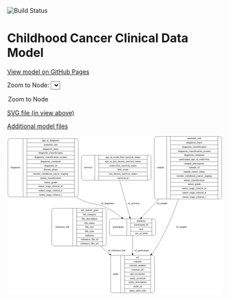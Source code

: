 <link rel='stylesheet' href="assets/style.css">
<link rel='stylesheet' href="https://unpkg.com/leaflet@1.5.1/dist/leaflet.css" integrity="sha512-xwE/Az9zrjBIphAcBb3F6JVqxf46+CDLwfLMHloNu6KEQCAWi6HcDUbeOfBIptF7tcCzusKFjFw2yuvEpDL9wQ==" crossorigin="">
<script type="text/javascript" src="https://code.jquery.com/jquery-3.2.1.min.js"></script>
<script type="text/javascript"  src="https://unpkg.com/leaflet@1.5.1/dist/leaflet.js"></script>
<script type="text/javascript" src="assets/actions.js"></script>

![Build Status](https://github.com/CBIIT/c3d-model/actions/workflows/model-test-and-deploy.yml/badge.svg)

# Childhood Cancer Clinical Data Model

[View model on GitHub Pages](https://cbiit.github.io/c3d-model/)


Zoom to Node: <select id="node_select">
  <option value="">Zoom to Node</option>
</select>
<div id="model"></div>

<p>
<a href="./model-desc/c3d-model.svg">SVG file (in view above)</a>
<p>
<a href="./model-desc">Additional model files</a>
<div id='graph' style='display:off;'>
<svg width="1191pt" height="872pt"
 viewBox="0.00 0.00 1191.00 872.00" xmlns="http://www.w3.org/2000/svg" xmlns:xlink="http://www.w3.org/1999/xlink">
<g id="graph0" class="graph" transform="scale(1 1) rotate(0) translate(4 868)">
<title>Perl</title>
<polygon fill="#ffffff" stroke="transparent" points="-4,4 -4,-868 1187,-868 1187,4 -4,4"/>
<!-- reference_file -->
<g id="node1" class="node">
<title>reference_file</title>
<path fill="none" stroke="#000000" d="M255,-259.5C255,-259.5 532,-259.5 532,-259.5 538,-259.5 544,-265.5 544,-271.5 544,-271.5 544,-454.5 544,-454.5 544,-460.5 538,-466.5 532,-466.5 532,-466.5 255,-466.5 255,-466.5 249,-466.5 243,-460.5 243,-454.5 243,-454.5 243,-271.5 243,-271.5 243,-265.5 249,-259.5 255,-259.5"/>
<text text-anchor="middle" x="301" y="-359.3" font-family="Times,serif" font-size="14.00" fill="#000000">reference_file</text>
<polyline fill="none" stroke="#000000" points="359,-259.5 359,-466.5 "/>
<text text-anchor="middle" x="369.5" y="-359.3" font-family="Times,serif" font-size="14.00" fill="#000000"> </text>
<polyline fill="none" stroke="#000000" points="380,-259.5 380,-466.5 "/>
<text text-anchor="middle" x="451.5" y="-451.3" font-family="Times,serif" font-size="14.00" fill="#000000">dcf_indexd_guid</text>
<polyline fill="none" stroke="#000000" points="380,-443.5 523,-443.5 "/>
<text text-anchor="middle" x="451.5" y="-428.3" font-family="Times,serif" font-size="14.00" fill="#000000">file_category</text>
<polyline fill="none" stroke="#000000" points="380,-420.5 523,-420.5 "/>
<text text-anchor="middle" x="451.5" y="-405.3" font-family="Times,serif" font-size="14.00" fill="#000000">file_description</text>
<polyline fill="none" stroke="#000000" points="380,-397.5 523,-397.5 "/>
<text text-anchor="middle" x="451.5" y="-382.3" font-family="Times,serif" font-size="14.00" fill="#000000">file_name</text>
<polyline fill="none" stroke="#000000" points="380,-374.5 523,-374.5 "/>
<text text-anchor="middle" x="451.5" y="-359.3" font-family="Times,serif" font-size="14.00" fill="#000000">file_size</text>
<polyline fill="none" stroke="#000000" points="380,-351.5 523,-351.5 "/>
<text text-anchor="middle" x="451.5" y="-336.3" font-family="Times,serif" font-size="14.00" fill="#000000">file_type</text>
<polyline fill="none" stroke="#000000" points="380,-328.5 523,-328.5 "/>
<text text-anchor="middle" x="451.5" y="-313.3" font-family="Times,serif" font-size="14.00" fill="#000000">md5sum</text>
<polyline fill="none" stroke="#000000" points="380,-305.5 523,-305.5 "/>
<text text-anchor="middle" x="451.5" y="-290.3" font-family="Times,serif" font-size="14.00" fill="#000000">reference_file_id</text>
<polyline fill="none" stroke="#000000" points="380,-282.5 523,-282.5 "/>
<text text-anchor="middle" x="451.5" y="-267.3" font-family="Times,serif" font-size="14.00" fill="#000000">reference_file_url</text>
<polyline fill="none" stroke="#000000" points="523,-259.5 523,-466.5 "/>
<text text-anchor="middle" x="533.5" y="-359.3" font-family="Times,serif" font-size="14.00" fill="#000000"> </text>
</g>
<!-- study -->
<g id="node5" class="node">
<title>study</title>
<path fill="none" stroke="#000000" d="M580,-.5C580,-.5 799,-.5 799,-.5 805,-.5 811,-6.5 811,-12.5 811,-12.5 811,-195.5 811,-195.5 811,-201.5 805,-207.5 799,-207.5 799,-207.5 580,-207.5 580,-207.5 574,-207.5 568,-201.5 568,-195.5 568,-195.5 568,-12.5 568,-12.5 568,-6.5 574,-.5 580,-.5"/>
<text text-anchor="middle" x="596" y="-100.3" font-family="Times,serif" font-size="14.00" fill="#000000">study</text>
<polyline fill="none" stroke="#000000" points="624,-.5 624,-207.5 "/>
<text text-anchor="middle" x="634.5" y="-100.3" font-family="Times,serif" font-size="14.00" fill="#000000"> </text>
<polyline fill="none" stroke="#000000" points="645,-.5 645,-207.5 "/>
<text text-anchor="middle" x="717.5" y="-192.3" font-family="Times,serif" font-size="14.00" fill="#000000">acl</text>
<polyline fill="none" stroke="#000000" points="645,-184.5 790,-184.5 "/>
<text text-anchor="middle" x="717.5" y="-169.3" font-family="Times,serif" font-size="14.00" fill="#000000">consent</text>
<polyline fill="none" stroke="#000000" points="645,-161.5 790,-161.5 "/>
<text text-anchor="middle" x="717.5" y="-146.3" font-family="Times,serif" font-size="14.00" fill="#000000">consent_number</text>
<polyline fill="none" stroke="#000000" points="645,-138.5 790,-138.5 "/>
<text text-anchor="middle" x="717.5" y="-123.3" font-family="Times,serif" font-size="14.00" fill="#000000">external_url</text>
<polyline fill="none" stroke="#000000" points="645,-115.5 790,-115.5 "/>
<text text-anchor="middle" x="717.5" y="-100.3" font-family="Times,serif" font-size="14.00" fill="#000000">phs_accession</text>
<polyline fill="none" stroke="#000000" points="645,-92.5 790,-92.5 "/>
<text text-anchor="middle" x="717.5" y="-77.3" font-family="Times,serif" font-size="14.00" fill="#000000">study_acronym</text>
<polyline fill="none" stroke="#000000" points="645,-69.5 790,-69.5 "/>
<text text-anchor="middle" x="717.5" y="-54.3" font-family="Times,serif" font-size="14.00" fill="#000000">study_description</text>
<polyline fill="none" stroke="#000000" points="645,-46.5 790,-46.5 "/>
<text text-anchor="middle" x="717.5" y="-31.3" font-family="Times,serif" font-size="14.00" fill="#000000">study_id</text>
<polyline fill="none" stroke="#000000" points="645,-23.5 790,-23.5 "/>
<text text-anchor="middle" x="717.5" y="-8.3" font-family="Times,serif" font-size="14.00" fill="#000000">study_short_title</text>
<polyline fill="none" stroke="#000000" points="790,-.5 790,-207.5 "/>
<text text-anchor="middle" x="800.5" y="-100.3" font-family="Times,serif" font-size="14.00" fill="#000000"> </text>
</g>
<!-- reference_file&#45;&gt;study -->
<g id="edge3" class="edge">
<title>reference_file&#45;&gt;study</title>
<path fill="none" stroke="#000000" d="M512.189,-259.1471C528.9263,-244.502 546.1846,-229.401 563.0607,-214.6344"/>
<polygon fill="#000000" stroke="#000000" points="565.5634,-217.0953 570.7844,-207.8762 560.9538,-211.8272 565.5634,-217.0953"/>
<text text-anchor="middle" x="602" y="-229.8" font-family="Times,serif" font-size="14.00" fill="#000000">of_reference_file</text>
</g>
<!-- diagnosis -->
<g id="node2" class="node">
<title>diagnosis</title>
<path fill="none" stroke="#000000" d="M12,-530C12,-530 377,-530 377,-530 383,-530 389,-536 389,-542 389,-542 389,-840 389,-840 389,-846 383,-852 377,-852 377,-852 12,-852 12,-852 6,-852 0,-846 0,-840 0,-840 0,-542 0,-542 0,-536 6,-530 12,-530"/>
<text text-anchor="middle" x="42" y="-687.3" font-family="Times,serif" font-size="14.00" fill="#000000">diagnosis</text>
<polyline fill="none" stroke="#000000" points="84,-530 84,-852 "/>
<text text-anchor="middle" x="94.5" y="-687.3" font-family="Times,serif" font-size="14.00" fill="#000000"> </text>
<polyline fill="none" stroke="#000000" points="105,-530 105,-852 "/>
<text text-anchor="middle" x="236.5" y="-836.8" font-family="Times,serif" font-size="14.00" fill="#000000">age_at_diagnosis</text>
<polyline fill="none" stroke="#000000" points="105,-829 368,-829 "/>
<text text-anchor="middle" x="236.5" y="-813.8" font-family="Times,serif" font-size="14.00" fill="#000000">anatomic_site</text>
<polyline fill="none" stroke="#000000" points="105,-806 368,-806 "/>
<text text-anchor="middle" x="236.5" y="-790.8" font-family="Times,serif" font-size="14.00" fill="#000000">diagnosis_basis</text>
<polyline fill="none" stroke="#000000" points="105,-783 368,-783 "/>
<text text-anchor="middle" x="236.5" y="-767.8" font-family="Times,serif" font-size="14.00" fill="#000000">diagnosis_classification</text>
<polyline fill="none" stroke="#000000" points="105,-760 368,-760 "/>
<text text-anchor="middle" x="236.5" y="-744.8" font-family="Times,serif" font-size="14.00" fill="#000000">diagnosis_classification_system</text>
<polyline fill="none" stroke="#000000" points="105,-737 368,-737 "/>
<text text-anchor="middle" x="236.5" y="-721.8" font-family="Times,serif" font-size="14.00" fill="#000000">diagnosis_comment</text>
<polyline fill="none" stroke="#000000" points="105,-714 368,-714 "/>
<text text-anchor="middle" x="236.5" y="-698.8" font-family="Times,serif" font-size="14.00" fill="#000000">diagnosis_id</text>
<polyline fill="none" stroke="#000000" points="105,-691 368,-691 "/>
<text text-anchor="middle" x="236.5" y="-675.8" font-family="Times,serif" font-size="14.00" fill="#000000">disease_phase</text>
<polyline fill="none" stroke="#000000" points="105,-668 368,-668 "/>
<text text-anchor="middle" x="236.5" y="-652.8" font-family="Times,serif" font-size="14.00" fill="#000000">toronto_childhood_cancer_staging</text>
<polyline fill="none" stroke="#000000" points="105,-645 368,-645 "/>
<text text-anchor="middle" x="236.5" y="-629.8" font-family="Times,serif" font-size="14.00" fill="#000000">tumor_classification</text>
<polyline fill="none" stroke="#000000" points="105,-622 368,-622 "/>
<text text-anchor="middle" x="236.5" y="-606.8" font-family="Times,serif" font-size="14.00" fill="#000000">tumor_grade</text>
<polyline fill="none" stroke="#000000" points="105,-599 368,-599 "/>
<text text-anchor="middle" x="236.5" y="-583.8" font-family="Times,serif" font-size="14.00" fill="#000000">tumor_stage_clinical_m</text>
<polyline fill="none" stroke="#000000" points="105,-576 368,-576 "/>
<text text-anchor="middle" x="236.5" y="-560.8" font-family="Times,serif" font-size="14.00" fill="#000000">tumor_stage_clinical_n</text>
<polyline fill="none" stroke="#000000" points="105,-553 368,-553 "/>
<text text-anchor="middle" x="236.5" y="-537.8" font-family="Times,serif" font-size="14.00" fill="#000000">tumor_stage_clinical_t</text>
<polyline fill="none" stroke="#000000" points="368,-530 368,-852 "/>
<text text-anchor="middle" x="378.5" y="-687.3" font-family="Times,serif" font-size="14.00" fill="#000000"> </text>
</g>
<!-- participant -->
<g id="node3" class="node">
<title>participant</title>
<path fill="none" stroke="#000000" d="M574,-317C574,-317 805,-317 805,-317 811,-317 817,-323 817,-329 817,-329 817,-397 817,-397 817,-403 811,-409 805,-409 805,-409 574,-409 574,-409 568,-409 562,-403 562,-397 562,-397 562,-329 562,-329 562,-323 568,-317 574,-317"/>
<text text-anchor="middle" x="610" y="-359.3" font-family="Times,serif" font-size="14.00" fill="#000000">participant</text>
<polyline fill="none" stroke="#000000" points="658,-317 658,-409 "/>
<text text-anchor="middle" x="668.5" y="-359.3" font-family="Times,serif" font-size="14.00" fill="#000000"> </text>
<polyline fill="none" stroke="#000000" points="679,-317 679,-409 "/>
<text text-anchor="middle" x="737.5" y="-393.8" font-family="Times,serif" font-size="14.00" fill="#000000">ethnicity</text>
<polyline fill="none" stroke="#000000" points="679,-386 796,-386 "/>
<text text-anchor="middle" x="737.5" y="-370.8" font-family="Times,serif" font-size="14.00" fill="#000000">participant_id</text>
<polyline fill="none" stroke="#000000" points="679,-363 796,-363 "/>
<text text-anchor="middle" x="737.5" y="-347.8" font-family="Times,serif" font-size="14.00" fill="#000000">race</text>
<polyline fill="none" stroke="#000000" points="679,-340 796,-340 "/>
<text text-anchor="middle" x="737.5" y="-324.8" font-family="Times,serif" font-size="14.00" fill="#000000">sex_at_birth</text>
<polyline fill="none" stroke="#000000" points="796,-317 796,-409 "/>
<text text-anchor="middle" x="806.5" y="-359.3" font-family="Times,serif" font-size="14.00" fill="#000000"> </text>
</g>
<!-- diagnosis&#45;&gt;participant -->
<g id="edge1" class="edge">
<title>diagnosis&#45;&gt;participant</title>
<path fill="none" stroke="#000000" d="M377.5881,-529.889C384.1929,-525.7203 390.8388,-521.742 397.5,-518 460.7285,-482.4808 488.2941,-500.7202 552.5,-467 579.3417,-452.9031 606.4414,-433.6296 629.3726,-415.5028"/>
<polygon fill="#000000" stroke="#000000" points="631.6868,-418.1335 637.3025,-409.1494 627.3099,-412.6706 631.6868,-418.1335"/>
<text text-anchor="middle" x="551" y="-488.8" font-family="Times,serif" font-size="14.00" fill="#000000">of_diagnosis</text>
</g>
<!-- participant&#45;&gt;study -->
<g id="edge2" class="edge">
<title>participant&#45;&gt;study</title>
<path fill="none" stroke="#000000" d="M689.5,-316.9944C689.5,-289.3429 689.5,-252.8377 689.5,-217.8744"/>
<polygon fill="#000000" stroke="#000000" points="693.0001,-217.5755 689.5,-207.5756 686.0001,-217.5756 693.0001,-217.5755"/>
<text text-anchor="middle" x="740" y="-229.8" font-family="Times,serif" font-size="14.00" fill="#000000">of_participant</text>
</g>
<!-- survival -->
<g id="node4" class="node">
<title>survival</title>
<path fill="none" stroke="#000000" d="M419,-622C419,-622 780,-622 780,-622 786,-622 792,-628 792,-634 792,-634 792,-748 792,-748 792,-754 786,-760 780,-760 780,-760 419,-760 419,-760 413,-760 407,-754 407,-748 407,-748 407,-634 407,-634 407,-628 413,-622 419,-622"/>
<text text-anchor="middle" x="444" y="-687.3" font-family="Times,serif" font-size="14.00" fill="#000000">survival</text>
<polyline fill="none" stroke="#000000" points="481,-622 481,-760 "/>
<text text-anchor="middle" x="491.5" y="-687.3" font-family="Times,serif" font-size="14.00" fill="#000000"> </text>
<polyline fill="none" stroke="#000000" points="502,-622 502,-760 "/>
<text text-anchor="middle" x="636.5" y="-744.8" font-family="Times,serif" font-size="14.00" fill="#000000">age_at_event_free_survival_status</text>
<polyline fill="none" stroke="#000000" points="502,-737 771,-737 "/>
<text text-anchor="middle" x="636.5" y="-721.8" font-family="Times,serif" font-size="14.00" fill="#000000">age_at_last_known_survival_status</text>
<polyline fill="none" stroke="#000000" points="502,-714 771,-714 "/>
<text text-anchor="middle" x="636.5" y="-698.8" font-family="Times,serif" font-size="14.00" fill="#000000">event_free_survival_status</text>
<polyline fill="none" stroke="#000000" points="502,-691 771,-691 "/>
<text text-anchor="middle" x="636.5" y="-675.8" font-family="Times,serif" font-size="14.00" fill="#000000">first_event</text>
<polyline fill="none" stroke="#000000" points="502,-668 771,-668 "/>
<text text-anchor="middle" x="636.5" y="-652.8" font-family="Times,serif" font-size="14.00" fill="#000000">last_known_survival_status</text>
<polyline fill="none" stroke="#000000" points="502,-645 771,-645 "/>
<text text-anchor="middle" x="636.5" y="-629.8" font-family="Times,serif" font-size="14.00" fill="#000000">survival_id</text>
<polyline fill="none" stroke="#000000" points="771,-622 771,-760 "/>
<text text-anchor="middle" x="781.5" y="-687.3" font-family="Times,serif" font-size="14.00" fill="#000000"> </text>
</g>
<!-- survival&#45;&gt;participant -->
<g id="edge4" class="edge">
<title>survival&#45;&gt;participant</title>
<path fill="none" stroke="#000000" d="M618.4767,-621.8404C635.0181,-561.5563 658.7071,-475.223 674.097,-419.1354"/>
<polygon fill="#000000" stroke="#000000" points="677.5051,-419.9416 676.776,-409.3719 670.7546,-418.0893 677.5051,-419.9416"/>
<text text-anchor="middle" x="695" y="-488.8" font-family="Times,serif" font-size="14.00" fill="#000000">of_survival</text>
</g>
<!-- sample -->
<g id="node6" class="node">
<title>sample</title>
<path fill="none" stroke="#000000" d="M822,-518.5C822,-518.5 1171,-518.5 1171,-518.5 1177,-518.5 1183,-524.5 1183,-530.5 1183,-530.5 1183,-851.5 1183,-851.5 1183,-857.5 1177,-863.5 1171,-863.5 1171,-863.5 822,-863.5 822,-863.5 816,-863.5 810,-857.5 810,-851.5 810,-851.5 810,-530.5 810,-530.5 810,-524.5 816,-518.5 822,-518.5"/>
<text text-anchor="middle" x="844" y="-687.3" font-family="Times,serif" font-size="14.00" fill="#000000">sample</text>
<polyline fill="none" stroke="#000000" points="878,-518.5 878,-863.5 "/>
<text text-anchor="middle" x="888.5" y="-687.3" font-family="Times,serif" font-size="14.00" fill="#000000"> </text>
<polyline fill="none" stroke="#000000" points="899,-518.5 899,-863.5 "/>
<text text-anchor="middle" x="1030.5" y="-848.3" font-family="Times,serif" font-size="14.00" fill="#000000">anatomic_site</text>
<polyline fill="none" stroke="#000000" points="899,-840.5 1162,-840.5 "/>
<text text-anchor="middle" x="1030.5" y="-825.3" font-family="Times,serif" font-size="14.00" fill="#000000">diagnosis_basis</text>
<polyline fill="none" stroke="#000000" points="899,-817.5 1162,-817.5 "/>
<text text-anchor="middle" x="1030.5" y="-802.3" font-family="Times,serif" font-size="14.00" fill="#000000">diagnosis_classification</text>
<polyline fill="none" stroke="#000000" points="899,-794.5 1162,-794.5 "/>
<text text-anchor="middle" x="1030.5" y="-779.3" font-family="Times,serif" font-size="14.00" fill="#000000">diagnosis_classification_system</text>
<polyline fill="none" stroke="#000000" points="899,-771.5 1162,-771.5 "/>
<text text-anchor="middle" x="1030.5" y="-756.3" font-family="Times,serif" font-size="14.00" fill="#000000">diagnosis_comment</text>
<polyline fill="none" stroke="#000000" points="899,-748.5 1162,-748.5 "/>
<text text-anchor="middle" x="1030.5" y="-733.3" font-family="Times,serif" font-size="14.00" fill="#000000">participant_age_at_collection</text>
<polyline fill="none" stroke="#000000" points="899,-725.5 1162,-725.5 "/>
<text text-anchor="middle" x="1030.5" y="-710.3" font-family="Times,serif" font-size="14.00" fill="#000000">sample_description</text>
<polyline fill="none" stroke="#000000" points="899,-702.5 1162,-702.5 "/>
<text text-anchor="middle" x="1030.5" y="-687.3" font-family="Times,serif" font-size="14.00" fill="#000000">sample_id</text>
<polyline fill="none" stroke="#000000" points="899,-679.5 1162,-679.5 "/>
<text text-anchor="middle" x="1030.5" y="-664.3" font-family="Times,serif" font-size="14.00" fill="#000000">sample_tumor_status</text>
<polyline fill="none" stroke="#000000" points="899,-656.5 1162,-656.5 "/>
<text text-anchor="middle" x="1030.5" y="-641.3" font-family="Times,serif" font-size="14.00" fill="#000000">toronto_childhood_cancer_staging</text>
<polyline fill="none" stroke="#000000" points="899,-633.5 1162,-633.5 "/>
<text text-anchor="middle" x="1030.5" y="-618.3" font-family="Times,serif" font-size="14.00" fill="#000000">tumor_classification</text>
<polyline fill="none" stroke="#000000" points="899,-610.5 1162,-610.5 "/>
<text text-anchor="middle" x="1030.5" y="-595.3" font-family="Times,serif" font-size="14.00" fill="#000000">tumor_grade</text>
<polyline fill="none" stroke="#000000" points="899,-587.5 1162,-587.5 "/>
<text text-anchor="middle" x="1030.5" y="-572.3" font-family="Times,serif" font-size="14.00" fill="#000000">tumor_stage_clinical_m</text>
<polyline fill="none" stroke="#000000" points="899,-564.5 1162,-564.5 "/>
<text text-anchor="middle" x="1030.5" y="-549.3" font-family="Times,serif" font-size="14.00" fill="#000000">tumor_stage_clinical_n</text>
<polyline fill="none" stroke="#000000" points="899,-541.5 1162,-541.5 "/>
<text text-anchor="middle" x="1030.5" y="-526.3" font-family="Times,serif" font-size="14.00" fill="#000000">tumor_stage_clinical_t</text>
<polyline fill="none" stroke="#000000" points="1162,-518.5 1162,-863.5 "/>
<text text-anchor="middle" x="1172.5" y="-687.3" font-family="Times,serif" font-size="14.00" fill="#000000"> </text>
</g>
<!-- sample&#45;&gt;participant -->
<g id="edge6" class="edge">
<title>sample&#45;&gt;participant</title>
<path fill="none" stroke="#000000" d="M834.9086,-518.3551C800.1664,-481.2364 765.9784,-444.7099 739.4902,-416.4097"/>
<polygon fill="#000000" stroke="#000000" points="741.9674,-413.9346 732.5786,-409.0253 736.8568,-418.718 741.9674,-413.9346"/>
<text text-anchor="middle" x="853" y="-488.8" font-family="Times,serif" font-size="14.00" fill="#000000">of_sample</text>
</g>
<!-- sample&#45;&gt;study -->
<g id="edge5" class="edge">
<title>sample&#45;&gt;study</title>
<path fill="none" stroke="#000000" d="M943.5309,-518.4472C914.6591,-436.6833 874.7119,-339.5278 825.5,-259 816.605,-244.4448 806.3098,-229.9381 795.4437,-215.9661"/>
<polygon fill="#000000" stroke="#000000" points="797.936,-213.4753 788.9862,-207.8051 792.4466,-217.8189 797.936,-213.4753"/>
<text text-anchor="middle" x="960" y="-359.3" font-family="Times,serif" font-size="14.00" fill="#000000">of_sample</text>
</g>
</g>
</svg>
</div>
